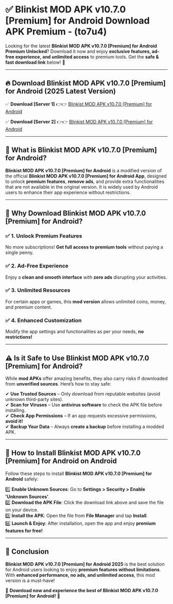 
# ✅ Blinkist MOD APK v10.7.0 [Premium] for Android Download APK Premium -  (to7u4) 

Looking for the latest **Blinkist MOD APK v10.7.0 [Premium] for Android Premium Unlocked**? Download it now and enjoy **exclusive features, ad-free experience, and unlimited access** to premium tools. Get the **safe & fast download link** below! 🚀

---

## 🔥 Download Blinkist MOD APK v10.7.0 [Premium] for Android (2025 Latest Version)

✅ **Download [Server 1]** 👉👉 [Blinkist MOD APK v10.7.0 [Premium] for Android ](https://apkcomod.com?title=Blinkist_MOD_APK_v10.7.0_[Premium]_for_Android)  

✅ **Download [Server 2]** 👉👉 [Blinkist MOD APK v10.7.0 [Premium] for Android ](https://apkcomod.com?title=Blinkist_MOD_APK_v10.7.0_[Premium]_for_Android)  


---

## 📌 What is Blinkist MOD APK v10.7.0 [Premium] for Android?

**Blinkist MOD APK v10.7.0 [Premium] for Android** is a modified version of the official **Blinkist MOD APK v10.7.0 [Premium] for Android App**, designed to unlock **premium features**, **remove ads**, and provide extra functionalities that are not available in the original version. It is widely used by Android users to enhance their app experience without restrictions.

---

## 🌟 Why Download Blinkist MOD APK v10.7.0 [Premium] for Android?

### ✅ 1. Unlock Premium Features
No more subscriptions! **Get full access to premium tools** without paying a single penny.

### ✅ 2. Ad-Free Experience
Enjoy a **clean and smooth interface** with **zero ads** disrupting your activities.

### ✅ 3. Unlimited Resources
For certain apps or games, this **mod version** allows unlimited coins, money, and premium content.

### ✅ 4. Enhanced Customization
Modify the app settings and functionalities as per your needs, **no restrictions!**

---

## ⚠️ Is it Safe to Use Blinkist MOD APK v10.7.0 [Premium] for Android?

While **mod APKs** offer amazing benefits, they also carry risks if downloaded from **unverified sources**. Here’s how to stay safe:

✔ **Use Trusted Sources** – Only download from reputable websites (avoid unknown third-party sites).  
✔ **Scan for Viruses** – Use **antivirus software** to check the APK file before installing.  
✔ **Check App Permissions** – If an app requests excessive permissions, **avoid it!**  
✔ **Backup Your Data** – Always **create a backup** before installing a modded APK.

---

## 📲 How to Install Blinkist MOD APK v10.7.0 [Premium] for Android on Android

Follow these steps to install **Blinkist MOD APK v10.7.0 [Premium] for Android** safely:

1️⃣ **Enable Unknown Sources**: Go to **Settings > Security > Enable 'Unknown Sources'**.  
2️⃣ **Download the APK File**: Click the download link above and save the file on your device.  
3️⃣ **Install the APK**: Open the file from **File Manager** and tap **Install**.  
4️⃣ **Launch & Enjoy**: After installation, open the app and enjoy **premium features for free!**

---

## 🚀 Conclusion

**Blinkist MOD APK v10.7.0 [Premium] for Android 2025** is the best solution for Android users looking to enjoy **premium features without limitations**. With **enhanced performance, no ads, and unlimited access**, this mod version is a must-have!

🔻 **Download now and experience the best of Blinkist MOD APK v10.7.0 [Premium] for Android!** 🔻

